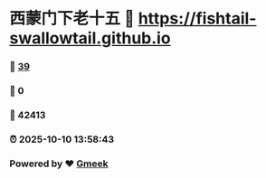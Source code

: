# 西蒙门下老十五 :link: https://fishtail-swallowtail.github.io 
### :page_facing_up: [39](https://fishtail-swallowtail.github.io/tag.html) 
### :speech_balloon: 0 
### :hibiscus: 42413 
### :alarm_clock: 2025-10-10 13:58:43 
### Powered by :heart: [Gmeek](https://github.com/Meekdai/Gmeek)
